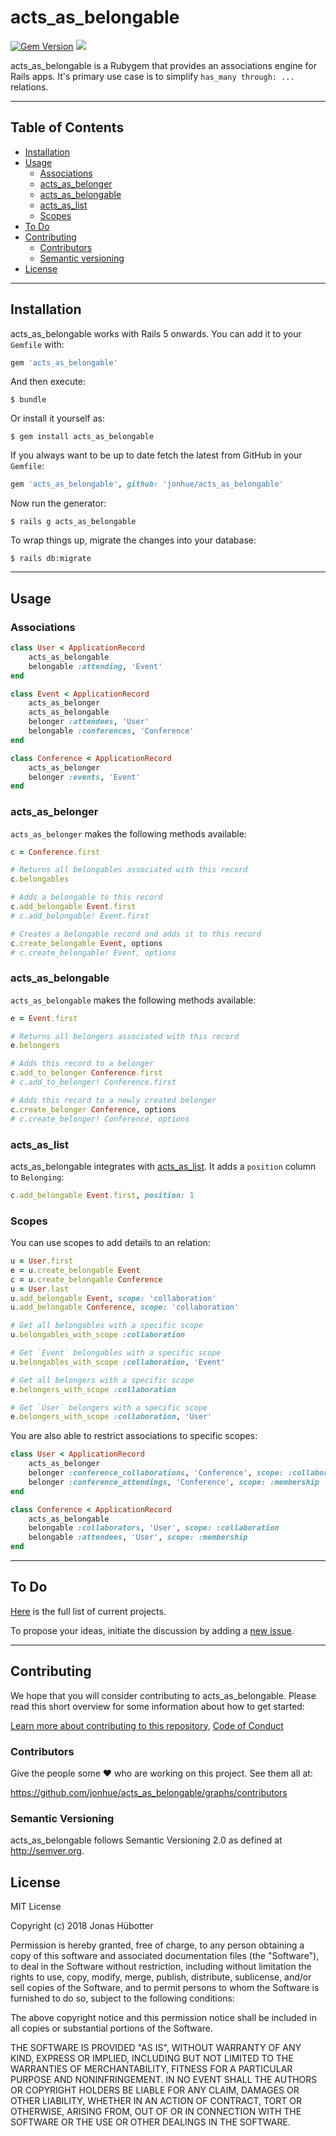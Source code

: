 # acts_as_belongable

[![Gem Version](https://badge.fury.io/rb/acts_as_belongable.svg)](https://badge.fury.io/rb/acts_as_belongable) <img src="https://travis-ci.org/jonhue/acts_as_belongable.svg?branch=master" />

acts_as_belongable is a Rubygem that provides an associations engine for Rails apps. It's primary use case is to simplify `has_many through: ...` relations.

---

## Table of Contents

* [Installation](#installation)
* [Usage](#usage)
    * [Associations](#associations)
    * [acts_as_belonger](#acts_as_belonger)
    * [acts_as_belongable](#acts_as_belongable)
    * [acts_as_list](#acts_as_list)
    * [Scopes](#scopes)
* [To Do](#to-do)
* [Contributing](#contributing)
    * [Contributors](#contributors)
    * [Semantic versioning](#semantic-versioning)
* [License](#license)

---

## Installation

acts_as_belongable works with Rails 5 onwards. You can add it to your `Gemfile` with:

```ruby
gem 'acts_as_belongable'
```

And then execute:

    $ bundle

Or install it yourself as:

    $ gem install acts_as_belongable

If you always want to be up to date fetch the latest from GitHub in your `Gemfile`:

```ruby
gem 'acts_as_belongable', github: 'jonhue/acts_as_belongable'
```

Now run the generator:

    $ rails g acts_as_belongable

To wrap things up, migrate the changes into your database:

    $ rails db:migrate

---

## Usage

### Associations

```ruby
class User < ApplicationRecord
    acts_as_belongable
    belongable :attending, 'Event'
end

class Event < ApplicationRecord
    acts_as_belonger
    acts_as_belongable
    belonger :attendees, 'User'
    belongable :conferences, 'Conference'
end

class Conference < ApplicationRecord
    acts_as_belonger
    belonger :events, 'Event'
end
```

### acts_as_belonger

`acts_as_belonger` makes the following methods available:

```ruby
c = Conference.first

# Returns all belongables associated with this record
c.belongables

# Adds a belongable to this record
c.add_belongable Event.first
# c.add_belongable! Event.first

# Creates a belongable record and adds it to this record
c.create_belongable Event, options
# c.create_belongable! Event, options
```

### acts_as_belongable

`acts_as_belongable` makes the following methods available:

```ruby
e = Event.first

# Returns all belongers associated with this record
e.belongers

# Adds this record to a belonger
c.add_to_belonger Conference.first
# c.add_to_belonger! Conference.first

# Adds this record to a newly created belonger
c.create_belonger Conference, options
# c.create_belonger! Conference, options
```

### acts_as_list

acts_as_belongable integrates with [acts_as_list](). It adds a `position` column to `Belonging`:

```ruby
c.add_belongable Event.first, position: 1
```

### Scopes

You can use scopes to add details to an relation:

```ruby
u = User.first
e = u.create_belongable Event
c = u.create_belongable Conference
u = User.last
u.add_belongable Event, scope: 'collaboration'
u.add_belongable Conference, scope: 'collaboration'

# Get all belongables with a specific scope
u.belongables_with_scope :collaboration

# Get `Event` belongables with a specific scope
u.belongables_with_scope :collaboration, 'Event'

# Get all belongers with a specific scope
e.belongers_with_scope :collaboration

# Get `User` belongers with a specific scope
e.belongers_with_scope :collaboration, 'User'
```

You are also able to restrict associations to specific scopes:

```ruby
class User < ApplicationRecord
    acts_as_belonger
    belonger :conference_collaborations, 'Conference', scope: :collaboration
    belonger :conference_attendings, 'Conference', scope: :membership
end

class Conference < ApplicationRecord
    acts_as_belongable
    belongable :collaborators, 'User', scope: :collaboration
    belongable :attendees, 'User', scope: :membership
end
```

---

## To Do

[Here](https://github.com/jonhue/acts_as_belongable/projects/1) is the full list of current projects.

To propose your ideas, initiate the discussion by adding a [new issue](https://github.com/jonhue/acts_as_belongable/issues/new).

---

## Contributing

We hope that you will consider contributing to acts_as_belongable. Please read this short overview for some information about how to get started:

[Learn more about contributing to this repository](CONTRIBUTING.md), [Code of Conduct](CODE_OF_CONDUCT.md)

### Contributors

Give the people some :heart: who are working on this project. See them all at:

https://github.com/jonhue/acts_as_belongable/graphs/contributors

### Semantic Versioning

acts_as_belongable follows Semantic Versioning 2.0 as defined at http://semver.org.

## License

MIT License

Copyright (c) 2018 Jonas Hübotter

Permission is hereby granted, free of charge, to any person obtaining a copy
of this software and associated documentation files (the "Software"), to deal
in the Software without restriction, including without limitation the rights
to use, copy, modify, merge, publish, distribute, sublicense, and/or sell
copies of the Software, and to permit persons to whom the Software is
furnished to do so, subject to the following conditions:

The above copyright notice and this permission notice shall be included in all
copies or substantial portions of the Software.

THE SOFTWARE IS PROVIDED "AS IS", WITHOUT WARRANTY OF ANY KIND, EXPRESS OR
IMPLIED, INCLUDING BUT NOT LIMITED TO THE WARRANTIES OF MERCHANTABILITY,
FITNESS FOR A PARTICULAR PURPOSE AND NONINFRINGEMENT. IN NO EVENT SHALL THE
AUTHORS OR COPYRIGHT HOLDERS BE LIABLE FOR ANY CLAIM, DAMAGES OR OTHER
LIABILITY, WHETHER IN AN ACTION OF CONTRACT, TORT OR OTHERWISE, ARISING FROM,
OUT OF OR IN CONNECTION WITH THE SOFTWARE OR THE USE OR OTHER DEALINGS IN THE
SOFTWARE.
